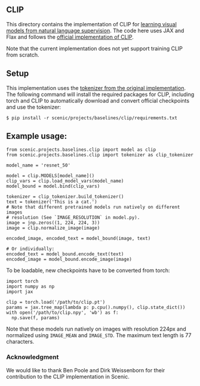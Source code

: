 ## CLIP
This directory contains the implementation of CLIP for [learning visual models from natural language supervision](https://arxiv.org/abs/2103.00020).
The code here uses JAX and Flax and follows the [official implementation of CLIP](https://github.com/openai/CLIP).

Note that the current implementation does not yet support training CLIP from
scratch.

## Setup
This implementation uses the [tokenizer from the original implementation](https://github.com/openai/CLIP/blob/main/clip/simple_tokenizer.py).
The following command will install the required packages for CLIP, including
torch and CLIP to automatically download and convert official checkpoints and
use the tokenizer:
```shell
$ pip install -r scenic/projects/baselines/clip/requirements.txt
```

## Example usage:
```
from scenic.projects.baselines.clip import model as clip
from scenic.projects.baselines.clip import tokenizer as clip_tokenizer

model_name = 'resnet_50'

model = clip.MODELS[model_name]()
clip_vars = clip.load_model_vars(model_name)
model_bound = model.bind(clip_vars)

tokenizer = clip_tokenizer.build_tokenizer()
text = tokenizer('This is a cat.')
# Note that different pretrained models run natively on different images
# resolution (See `IMAGE_RESOLUTION` in model.py).
image = jnp.zeros((1, 224, 224, 3))
image = clip.normalize_image(image)

encoded_image, encoded_text = model_bound(image, text)

# Or individually:
encoded_text = model_bound.encode_text(text)
encoded_image = model_bound.encode_image(image)
```

To be loadable, new checkpoints have to be converted from torch:
```
import torch
import numpy as np
import jax

clip = torch.load('/path/to/clip.pt')
params = jax.tree_map(lambda p: p.cpu().numpy(), clip.state_dict())
with open('/path/to/clip.npy', 'wb') as f:
  np.save(f, params)
```

Note that these models run natively on images with resolution 224px and
normalized using `IMAGE_MEAN` and `IMAGE_STD`. The maximum text length is 77
characters.

### Acknowledgment
We would like to thank Ben Poole and Dirk Weissenborn for their contribution to
the CLIP implementation in Scenic.
